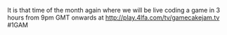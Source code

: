 It is that time of the month again where we will be live coding a game in 3 hours from 9pm GMT onwards at http://play.4lfa.com/tv/gamecakejam.tv #1GAM